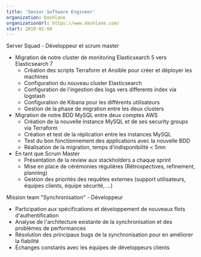 ```yaml
---
title: 'Senior Software Engineer'
organization: Dashlane
organizationUrl: https://www.dashlane.com/
start: 2019-02-04
---
```


Server Squad - Développeur et scrum master

-   Migration de notre cluster de monitoring Elasticsearch 5 vers Elasticsearch 7
    -   Création des scripts Terraform et Ansible pour créer et déployer les machines
    -   Configuration du nouveau cluster Elasticsearch
    -   Configuration de l'ingestion des logs vers differents index via logstash
    -   Configuration de Kibana pour les différents utilisateurs
    -   Gestion de la phase de migration entre les deux clusters
-   Migration de notre BDD MySQL entre deux comptes AWS
    -   Création de la nouvelle instance MySQL et de ses security groups via Terraform
    -   Création et test de la réplication entre les instances MySQL
    -   Test du bon fonctionnement des applications avec la nouvelle BDD
    -   Réalisation de la migration, temps d'indisponibilité < 5mn
-   En tant que Scrum Master
    -   Présentation de la review aux stackholders a chaque sprint
    -   Mise en place de cérémonies régulières (Rétrospectives, refinement, planning)
    -   Gestion des priorités des requêtes externes (support utilisateurs, équipes clients, équipe sécurité, ...)

Mission team "Synchronisation" - Développeur

-   Participation aux spécifications et développement de nouveaux flots d'authentification
-   Analyse de l'architecture existante de la synchronisation et des problèmes de performances
-   Résolution des principaux bugs de la synchronisation pour en améliorer la fiabilité
-   Échanges constants avec les équipes de développeurs clients
